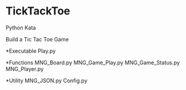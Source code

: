 TickTackToe
===========
Python Kata

Build a Tic Tac Toe Game

*Executable
Play.py

*Functions
MNG_Board.py
MNG_Game_Play.py
MNG_Game_Status.py
MNG_Player.py

*Utility
MNG_JSON.py
Config.py
